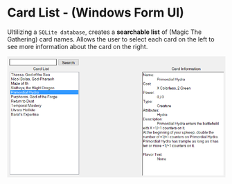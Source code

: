 # Card List - (Windows Form UI)

Ultilizing a `SQLite database`, creates a **searchable list** of (Magic The Gathering) card names. Allows the user to select each card on the left to see more information about the card on the right.

<p align="center">
<img alt="Basic deisgn of the form" src="images/CardWinForm.png"">
</p>
